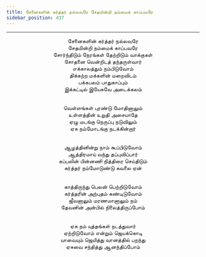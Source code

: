 ```yaml
---
title: சேனைகளின் கர்த்தர் நல்லவரே சேதமின்றி நம்மைக் காப்பவரே
sidebar_position: 437
---
```


---
<center>
சேனைகளின் கர்த்தர் நல்லவரே<br/>
சேதமின்றி நம்மைக் காப்பவரே<br/>
சோர்ந்திடும் நேரங்கள் தேற்றிடும் வாக்குகள்<br/>
சோதனை வென்றிடத் தந்தருள்வார்<br/>
எக்காலத்தும் நம்பிடுவோம்<br/>
திக்கற்ற மக்களின் மறைவிடம்<br/>
பக்கபலம் பாதுகாப்பும்<br/>
இக்கட்டில் இயேசுவே அடைக்கலம்<br/><br/>

வெள்ளங்கள் புரண்டு மோதினாலும்<br/>
உள்ளத்தின் உறுதி அசையாதே<br/>
ஏழு மடங்கு நெருப்பு நடுவிலும்<br/>
ஏசு நம்மோடங்கு நடக்கின்றார்<br/><br/>

ஆழத்தினின்று நாம் கூப்பிடுவோம்<br/>
ஆத்திரமாய் வந்து தப்புவிப்பார்<br/>
கப்பலின் பின்னணி நித்திரை செய்திடும்<br/>
கர்த்தர் நம்மோடுண்டு கவலை ஏன்<br/><br/>

காத்திருந்து பெலன் பெற்றிடுவோம்<br/>
கர்த்தரின் அற்புதம் கண்டிடுவோம்<br/>
ஜீவனாலும் மரணமானாலும் நம்<br/>
தேவனின் அன்பில் நிலைத்திருப்போம்<br/><br/>

ஏசு நம் யுத்தங்கள் நடத்துவார்<br/>
ஏற்றிடுவோம் என்றும் ஜெயக்கொடி<br/>
யாவையும் ஜெயித்து வானத்தில் பறந்து<br/>
ஏசுவை சந்தித்து ஆனந்திப்போம்
</center>